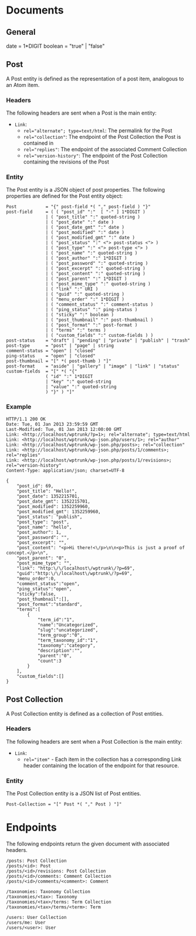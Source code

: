Documents
=========

General
-------

  date          = 1*DIGIT
	boolean       = "true" | "false"

Post
----
A Post entity is defined as the representation of a post item, analogous to an
Atom item.

### Headers
The following headers are sent when a Post is the main entity:

* `Link`:
	* `rel="alternate"; type=text/html`: The permalink for the Post
	* `rel="collection"`: The endpoint of the Post Collection the Post is
	  contained in
	* `rel="replies"`: The endpoint of the associated Comment Collection
	* `rel="version-history"`: The endpoint of the Post Collection containing
	  the revisions of the Post


### Entity
The Post entity is a JSON object of post properties. The following properties
are defined for the Post entity object:

	Post           = "{" post-field *( "," post-field ) "}"
	post-field     = ( ( "post_id" ":"  [ "-" ] 1*DIGIT )
	               | ( "post_title" ":" quoted-string )
	               | ( "post_date" ":" date )
	               | ( "post_date_gmt" ":" date )
	               | ( "post_modified" ":" date )
	               | ( "post_modified_gmt" ":" date )
	               | ( "post_status" ":" <"> post-status <"> )
	               | ( "post_type" ":" <"> post-type <"> )
	               | ( "post_name" ":" quoted-string )
	               | ( "post_author" ":" 1*DIGIT )
	               | ( "post_password" ":" quoted-string )
	               | ( "post_excerpt" ":" quoted-string )
	               | ( "post_content" ":" quoted-string )
	               | ( "post_parent" ":" 1*DIGIT )
	               | ( "post_mime_type" ":" quoted-string )
	               | ( "link" ":" URI )
	               | ( "guid" ":" quoted-string )
	               | ( "menu_order" ":" 1*DIGIT )
	               | ( "comment_status" ":" comment-status )
	               | ( "ping_status" ":" ping-status )
	               | ( "sticky" ":" boolean )
	               | ( "post_thumbnail" ":" post-thumbnail )
	               | ( "post_format" ":" post-format )
	               | ( "terms" ":" terms )
	               | ( "custom_fields" ":" custom-fields ) )
	post-status    = "draft" | "pending" | "private" | "publish" | "trash"
	post-type      = "post" | "page" | string
	comment-status = "open" | "closed"
	ping-status    = "open" | "closed"
	post-thumbnail = "[" *( post-thumb ) "]"
	post-format    = "aside" | "gallery" | "image" | "link" | "status"
	custom-fields  = "[" *( "{"
	               ( "id" ":" 1*DIGIT
	               | "key" ":" quoted-string
	               | "value" ":" quoted-string
	               ) "}" ) "]"


### Example

	HTTP/1.1 200 OK
	Date: Tue, 01 Jan 2013 23:59:59 GMT
	Last-Modified: Tue, 01 Jan 2013 12:00:00 GMT
	Link: <http://localhost/wptrunk/?p=1>; rel="alternate"; type=text/html
	Link: <http://localhost/wptrunk/wp-json.php/users/1>; rel="author"
	Link: <http://localhost/wptrunk/wp-json.php/posts>; rel="collection"
	Link: <http://localhost/wptrunk/wp-json.php/posts/1/comments>; rel="replies"
	Link: <http://localhost/wptrunk/wp-json.php/posts/1/revisions>; rel="version-history"
	Content-Type: application/json; charset=UTF-8

	{
		"post_id": 69,
		"post_title": "Hello!",
		"post_date": 1352215701,
		"post_date_gmt": 1352215701,
		"post_modified": 1352259960,
		"post_modified_gmt": 1352259960,
		"post_status": "publish",
		"post_type": "post",
		"post_name": "hello",
		"post_author": 1,
		"post_password": "",
		"post_excerpt": "",
		"post_content": "<p>Hi there!<\/p>\n\n<p>This is just a proof of concept.</p>\n",
		"post_parent": "0",
		"post_mime_type": "",
		"link": "http:\/\/localhost\/wptrunk\/?p=69",
		"guid":"http:\/\/localhost\/wptrunk\/?p=69",
		"menu_order":0,
		"comment_status":"open",
		"ping_status":"open",
		"sticky":false,
		"post_thumbnail":[],
		"post_format":"standard",
		"terms":[
			{
				"term_id":"1",
				"name":"Uncategorized",
				"slug":"uncategorized",
				"term_group":"0",
				"term_taxonomy_id":"1",
				"taxonomy":"category",
				"description":"",
				"parent":"0",
				"count":3
			}
		],
		"custom_fields":[]
	}

Post Collection
---------------
A Post Collection entity is defined as a collection of Post entities.

### Headers
The following headers are sent when a Post Collection is the main entity:

* `Link`:
	* `rel="item"` - Each item in the collection has a corresponding Link header
	  containing the location of the endpoint for that resource.


### Entity
The Post Collection entity is a JSON list of Post entities.

	Post-Collection = "[" Post *( "," Post ) "]"


Endpoints
=========

The following endpoints return the given document with associated headers.

	/posts: Post Collection
	/posts/<id>: Post
	/posts/<id>/revisions: Post Collection
	/posts/<id>/comments: Comment Collection
	/posts/<id>/comments/<comment>: Comment

	/taxonomies: Taxonomy Collection
	/taxonomies/<tax>: Taxonomy
	/taxonomies/<tax>/terms: Term Collection
	/taxonomies/<tax>/terms/<term>: Term

	/users: User Collection
	/users/me: User
	/users/<user>: User
